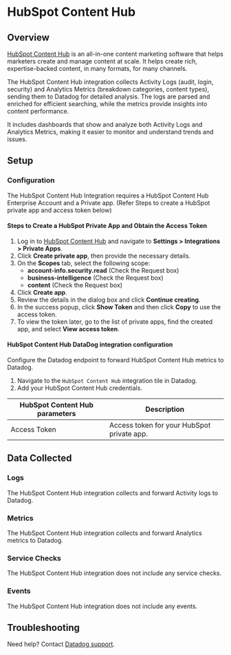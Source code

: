 # HubSpot Content Hub

## Overview

[HubSpot Content Hub][1] is an all-in-one content marketing software that helps marketers create and manage content at scale. It helps create rich, expertise-backed content, in many formats, for many channels.

The HubSpot Content Hub integration collects Activity Logs (audit, login, security) and Analytics Metrics (breakdown categories, content types), sending them to Datadog for detailed analysis. The logs are parsed and enriched for efficient searching, while the metrics provide insights into content performance.

It includes dashboards that show and analyze both Activity Logs and Analytics Metrics, making it easier to monitor and understand trends and issues.


## Setup

### Configuration

The HubSpot Content Hub Integration requires a HubSpot Content Hub Enterprise Account and a Private app. 
(Refer Steps to create a HubSpot private app and access token below)

#### Steps to Create a HubSpot Private App and Obtain the Access Token

1. Log in to [HubSpot Content Hub][2] and navigate to **Settings > Integrations > Private Apps**.
3. Click **Create private app**, then provide the necessary details.
4. On the **Scopes** tab, select the following scope:
   - **account-info.security.read** (Check the Request box)
   - **business-intelligence** (Check the Request box)
   - **content** (Check the Request box)
5. Click **Create app**.
6. Review the details in the dialog box and click **Continue creating**.
7. In the success popup, click **Show Token** and then click **Copy** to use the access token.
8. To view the token later, go to the list of private apps, find the created app, and select **View access token**.


#### HubSpot Content Hub DataDog integration configuration

Configure the Datadog endpoint to forward HubSpot Content Hub metrics to Datadog.

1. Navigate to the `HubSpot Content Hub` integration tile in Datadog.
2. Add your HubSpot Content Hub credentials.

| HubSpot Content Hub parameters | Description                                    |
| ------------------------------ | ---------------------------------------------  |
| Access Token                   | Access token for your HubSpot private app.     |


## Data Collected

### Logs 

The HubSpot Content Hub integration collects and forward Activity logs to Datadog.

### Metrics

The HubSpot Content Hub integration collects and forward Analytics metrics to Datadog.

### Service Checks

The HubSpot Content Hub integration does not include any service checks.

### Events

The HubSpot Content Hub integration does not include any events.

## Troubleshooting

Need help? Contact [Datadog support][3].

[1]: https://www.hubspot.com/products/content
[2]: https://app.hubspot.com/login
[3]: https://docs.datadoghq.com/help/
